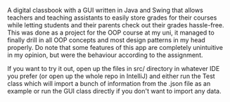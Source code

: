A digital classbook with a GUI written in Java and Swing that allows teachers
and teaching assistants to easily store grades for their courses while letting
students and their parents check out their grades hassle-free.
This was done as a project for the OOP course at my uni, it managed to finally
drill in all OOP concepts and most design patterns in my head properly.
Do note that some features of this app are completely unintuitive in my
opinion, but were the behaviour according to the assignment.

If you want to try it out, open up the files in src/ directory in whatever IDE
you prefer (or open up the whole repo in IntelliJ) and either run the Test
class which will import a bunch of information from the .json file as an
example or run the GUI class directly if you don't want to import any data.
